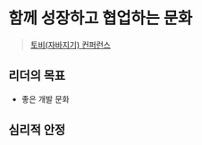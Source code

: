 # 함께 성장하고 협업하는 문화
> [토비(자바지기) 컨퍼런스](https://www.youtube.com/watch?v=ciu2PA6M7tw)

## 리더의 목표
* 좋은 개발 문화


## 심리적 안정
